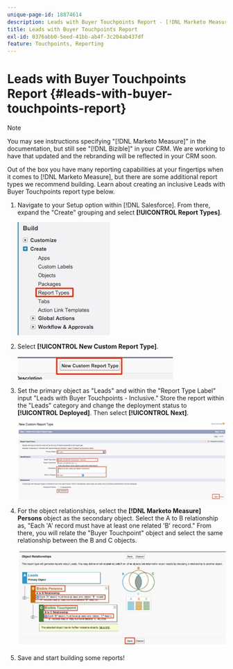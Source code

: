 ```yaml
---
unique-page-id: 18874614
description: Leads with Buyer Touchpoints Report - [!DNL Marketo Measure]
title: Leads with Buyer Touchpoints Report
exl-id: 0376abb0-5eed-41bb-ab4f-3c204ab437df
feature: Touchpoints, Reporting
---
```

# Leads with Buyer Touchpoints Report {#leads-with-buyer-touchpoints-report}

>[!NOTE]
>
>You may see instructions specifying "[!DNL Marketo Measure]" in the documentation, but still see "[!DNL Bizible]" in your CRM. We are working to have that updated and the rebranding will be reflected in your CRM soon.

Out of the box you have many reporting capabilities at your fingertips when it comes to [!DNL Marketo Measure], but there are some additional report types we recommend building. Learn about creating an inclusive Leads with Buyer Touchpoints report type below.

1. Navigate to your Setup option within [!DNL Salesforce]. From there, expand the "Create" grouping and select **[!UICONTROL Report Types]**.

   ![](assets/1.jpg)

1. Select **[!UICONTROL New Custom Report Type]**.

   ![](assets/2.jpg)

1. Set the primary object as "Leads" and within the "Report Type Label" input "Leads with Buyer Touchpoints - Inclusive." Store the report within the "Leads" category and change the deployment status to **[!UICONTROL Deployed]**. Then select **[!UICONTROL Next]**.

   ![](assets/3.jpg)

1. For the object relationships, select the **[!DNL Marketo Measure] Persons** object as the secondary object. Select the A to B relationship as, "Each 'A' record must have at least one related 'B' record." From there, you will relate the "Buyer Touchpoint" object and select the same relationship between the B and C objects.

   ![](assets/4.jpg)

1. Save and start building some reports!
